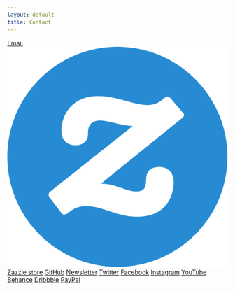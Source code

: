 ```yaml
---
layout: default
title: Contact
---
```

<a class="contact-card" href="mailto:{{site.email}}"><i class="fa fa-envelope" aria-hidden="true"></i><span>Email</span></a>
<a class="contact-card" href="{{site.zazzle.store}}">![Zazzle logo][zazzle-logo-temp]<span>Zazzle store</span></a>
<a class="contact-card" href="{{site.contact.github}}"><i class="fa fa-github" aria-hidden="true"></i><span>GitHub</span></a>
<a class="contact-card" href="{{site.newsletter}}"><i class="fa fa-newspaper-o" aria-hidden="true"></i><span>Newsletter</span></a>
<a class="contact-card" href="{{site.contact.twitter}}"><i class="fa fa-twitter" aria-hidden="true"></i><span>Twitter</span></a>
<a class="contact-card" href="{{site.contact.facebook}}"><i class="fa fa-facebook-square" aria-hidden="true"></i><span>Facebook</span></a>
<a class="contact-card" href="{{site.contact.instagram}}"><i class="fa fa-instagram" aria-hidden="true"></i><span>Instagram</span></a>
<a class="contact-card" href="{{site.contact.youtube}}"><i class="fa fa-youtube" aria-hidden="true"></i><span>YouTube</span></a>
<a class="contact-card" href="{{site.contact.behance}}"><i class="fa fa-behance" aria-hidden="true"></i><span>Behance</span></a>
<a class="contact-card" href="{{site.contact.dribble}}"><i class="fa fa-dribbble" aria-hidden="true"></i><span>Dribbble</span></a>
<a class="contact-card" href="{{site.contact.paypal}}"><i class="fa fa-paypal" aria-hidden="true"></i><span>PayPal</span></a>



[zazzle-logo]: {{site.imgdirectory}}/contact-icons/zazzle-logo-circle.svg
[zazzle-logo-temp]: /public/img/contact-icons/zazzle-logo-circle.svg